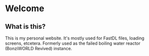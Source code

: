 # Welcome

## What is this?

This is my personal website. It's mostly used for FastDL files, loading screens, etcetera.
Formerly used as the failed boiling water reactor (BonziWORLD Revived) instance.
